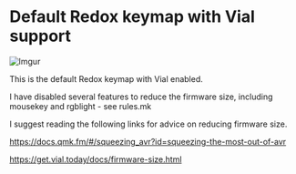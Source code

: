 # Default Redox keymap with Vial support

![Imgur](https://imgur.com/msHriYY.jpg)

This is the default Redox keymap with Vial enabled.

I have disabled several features to reduce the firmware size, including mousekey and rgblight - see rules.mk

I suggest reading the following links for advice on reducing firmware size.

https://docs.qmk.fm/#/squeezing_avr?id=squeezing-the-most-out-of-avr

https://get.vial.today/docs/firmware-size.html
